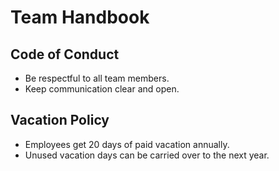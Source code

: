 # Team Handbook  
## Code of Conduct  
- Be respectful to all team members.  
- Keep communication clear and open.  
## Vacation Policy
- Employees get 20 days of paid vacation annually.
- Unused vacation days can be carried over to the next year.